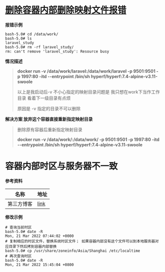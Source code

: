   

# [删除容器内部删除映射文件报错](https://blog.csdn.net/qq_33801641/article/details/109571834?spm=1001.2101.3001.6650.9&utm_medium=distribute.pc_relevant.none-task-blog-2%7Edefault%7ECTRLIST%7ERate-9.pc_relevant_aa&depth_1-utm_source=distribute.pc_relevant.none-task-blog-2%7Edefault%7ECTRLIST%7ERate-9.pc_relevant_aa&utm_relevant_index=13)

**报错示例**

```shell
bash-5.0# cd /data/work/
bash-5.0# ls
laravel_study
bash-5.0# rm -rf laravel_study/
rm: can't remove 'laravel_study': Resource busy
```

**情况描述**

> **docker run -v /data/work/laravel:/data/work/laravel -p 9501:9501 -p 1997:80 -itd --entrypoint /bin/sh hyperf/hyperf:7.4-alpine-v3.11-swoole**
>
> 以上是我启动后-v 不小心指定的映射目录问题是 我只想在work下当作工作目录 看着下一级目录有点烦
>
> 原因是 -v 指定的目录不可以删除 

 **解决方案 放弃这个容器直接重新指定映射目录** 

> 删除原有容器后重新指定映射目录
>
> **docker run -v /data/work/:/data/work/  -p 9501:9501 -p 1997:80 -itd --entrypoint /bin/sh hyperf/hyperf:7.4-alpine-v3.11-swoole**



# 容器内部时区与服务器不一致

**参考资料**

| 名称       | 地址                                                        |
| ---------- | ----------------------------------------------------------- |
| 第三方博客 | [link](https://www.cnblogs.com/double-dong/p/11533341.html) |

**修改示例**

```shell
# 查询当前时区
bash-5.0# date -R
Mon, 21 Mar 2022 07:44:02 +0000
# 复制相应的时区文件，替换系统时区文件； 如果容器内部没有这个文件可以到本地服务器对应目录下然后拷到容器内部替换
bash-5.0# cp /usr/share/zoneinfo/Asia/Shanghai /etc/localtime
# 再次查询时区
bash-5.0# date -R
Mon, 21 Mar 2022 15:45:04 +0800
